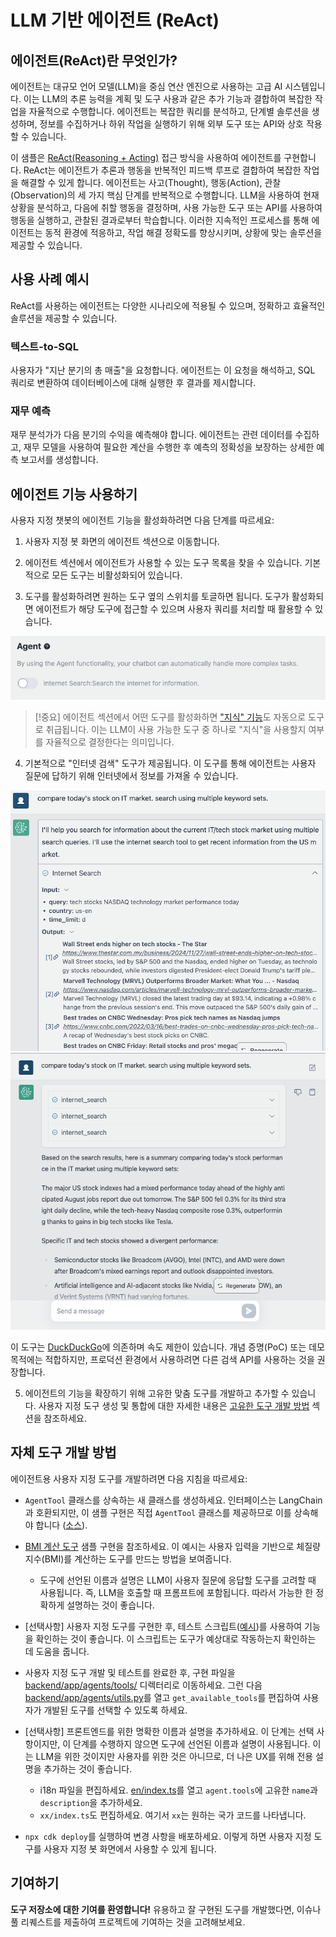 # LLM 기반 에이전트 (ReAct)

## 에이전트(ReAct)란 무엇인가?

에이전트는 대규모 언어 모델(LLM)을 중심 연산 엔진으로 사용하는 고급 AI 시스템입니다. 이는 LLM의 추론 능력을 계획 및 도구 사용과 같은 추가 기능과 결합하여 복잡한 작업을 자율적으로 수행합니다. 에이전트는 복잡한 쿼리를 분석하고, 단계별 솔루션을 생성하며, 정보를 수집하거나 하위 작업을 실행하기 위해 외부 도구 또는 API와 상호 작용할 수 있습니다.

이 샘플은 [ReAct(Reasoning + Acting)](https://www.promptingguide.ai/techniques/react) 접근 방식을 사용하여 에이전트를 구현합니다. ReAct는 에이전트가 추론과 행동을 반복적인 피드백 루프로 결합하여 복잡한 작업을 해결할 수 있게 합니다. 에이전트는 사고(Thought), 행동(Action), 관찰(Observation)의 세 가지 핵심 단계를 반복적으로 수행합니다. LLM을 사용하여 현재 상황을 분석하고, 다음에 취할 행동을 결정하며, 사용 가능한 도구 또는 API를 사용하여 행동을 실행하고, 관찰된 결과로부터 학습합니다. 이러한 지속적인 프로세스를 통해 에이전트는 동적 환경에 적응하고, 작업 해결 정확도를 향상시키며, 상황에 맞는 솔루션을 제공할 수 있습니다.

## 사용 사례 예시

ReAct를 사용하는 에이전트는 다양한 시나리오에 적용될 수 있으며, 정확하고 효율적인 솔루션을 제공할 수 있습니다.

### 텍스트-to-SQL

사용자가 "지난 분기의 총 매출"을 요청합니다. 에이전트는 이 요청을 해석하고, SQL 쿼리로 변환하여 데이터베이스에 대해 실행한 후 결과를 제시합니다.

### 재무 예측

재무 분석가가 다음 분기의 수익을 예측해야 합니다. 에이전트는 관련 데이터를 수집하고, 재무 모델을 사용하여 필요한 계산을 수행한 후 예측의 정확성을 보장하는 상세한 예측 보고서를 생성합니다.

## 에이전트 기능 사용하기

사용자 지정 챗봇의 에이전트 기능을 활성화하려면 다음 단계를 따르세요:

1. 사용자 지정 봇 화면의 에이전트 섹션으로 이동합니다.

2. 에이전트 섹션에서 에이전트가 사용할 수 있는 도구 목록을 찾을 수 있습니다. 기본적으로 모든 도구는 비활성화되어 있습니다.

3. 도구를 활성화하려면 원하는 도구 옆의 스위치를 토글하면 됩니다. 도구가 활성화되면 에이전트가 해당 도구에 접근할 수 있으며 사용자 쿼리를 처리할 때 활용할 수 있습니다.

![](./imgs/agent_tools.png)

> [!중요]
> 에이전트 섹션에서 어떤 도구를 활성화하면 ["지식" 기능](https://aws.amazon.com/what-is/retrieval-augmented-generation/)도 자동으로 도구로 취급됩니다. 이는 LLM이 사용 가능한 도구 중 하나로 "지식"을 사용할지 여부를 자율적으로 결정한다는 의미입니다.

4. 기본적으로 "인터넷 검색" 도구가 제공됩니다. 이 도구를 통해 에이전트는 사용자 질문에 답하기 위해 인터넷에서 정보를 가져올 수 있습니다.

![](./imgs/agent1.png)
![](./imgs/agent2.png)

이 도구는 [DuckDuckGo](https://duckduckgo.com/)에 의존하며 속도 제한이 있습니다. 개념 증명(PoC) 또는 데모 목적에는 적합하지만, 프로덕션 환경에서 사용하려면 다른 검색 API를 사용하는 것을 권장합니다.

5. 에이전트의 기능을 확장하기 위해 고유한 맞춤 도구를 개발하고 추가할 수 있습니다. 사용자 지정 도구 생성 및 통합에 대한 자세한 내용은 [고유한 도구 개발 방법](#how-to-develop-your-own-tools) 섹션을 참조하세요.

## 자체 도구 개발 방법

에이전트용 사용자 지정 도구를 개발하려면 다음 지침을 따르세요:

- `AgentTool` 클래스를 상속하는 새 클래스를 생성하세요. 인터페이스는 LangChain과 호환되지만, 이 샘플 구현은 직접 `AgentTool` 클래스를 제공하므로 이를 상속해야 합니다 ([소스](../backend/app/agents/tools/agent_tool.py)).

- [BMI 계산 도구](../examples/agents/tools/bmi/bmi.py) 샘플 구현을 참조하세요. 이 예시는 사용자 입력을 기반으로 체질량 지수(BMI)를 계산하는 도구를 만드는 방법을 보여줍니다.

  - 도구에 선언된 이름과 설명은 LLM이 사용자 질문에 응답할 도구를 고려할 때 사용됩니다. 즉, LLM을 호출할 때 프롬프트에 포함됩니다. 따라서 가능한 한 정확하게 설명하는 것이 좋습니다.

- [선택사항] 사용자 지정 도구를 구현한 후, 테스트 스크립트([예시](../examples/agents/tools/bmi/test_bmi.py))를 사용하여 기능을 확인하는 것이 좋습니다. 이 스크립트는 도구가 예상대로 작동하는지 확인하는 데 도움을 줍니다.

- 사용자 지정 도구 개발 및 테스트를 완료한 후, 구현 파일을 [backend/app/agents/tools/](../backend/app/agents/tools/) 디렉터리로 이동하세요. 그런 다음 [backend/app/agents/utils.py](../backend/app/agents/utils.py)를 열고 `get_available_tools`를 편집하여 사용자가 개발된 도구를 선택할 수 있도록 하세요.

- [선택사항] 프론트엔드를 위한 명확한 이름과 설명을 추가하세요. 이 단계는 선택 사항이지만, 이 단계를 수행하지 않으면 도구에 선언된 이름과 설명이 사용됩니다. 이는 LLM을 위한 것이지만 사용자를 위한 것은 아니므로, 더 나은 UX를 위해 전용 설명을 추가하는 것이 좋습니다.

  - i18n 파일을 편집하세요. [en/index.ts](../frontend/src/i18n/en/index.ts)를 열고 `agent.tools`에 고유한 `name`과 `description`을 추가하세요.
  - `xx/index.ts`도 편집하세요. 여기서 `xx`는 원하는 국가 코드를 나타냅니다.

- `npx cdk deploy`를 실행하여 변경 사항을 배포하세요. 이렇게 하면 사용자 지정 도구를 사용자 지정 봇 화면에서 사용할 수 있게 됩니다.

## 기여하기

**도구 저장소에 대한 기여를 환영합니다!** 유용하고 잘 구현된 도구를 개발했다면, 이슈나 풀 리퀘스트를 제출하여 프로젝트에 기여하는 것을 고려해보세요.